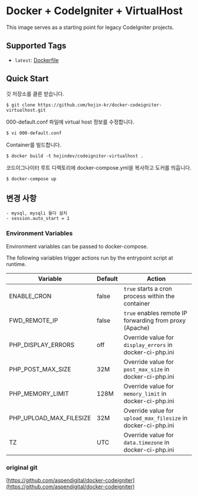 # Docker + CodeIgniter + VirtualHost

This image serves as a starting point for legacy CodeIgniter projects.  

## Supported Tags

- `latest`: [Dockerfile](https://github.com/hojin-kr/docker-codeigniter-virtualhost/blob/master/Dockerfile)

## Quick Start

깃 저장소를 클론 받습니다.

```shell
$ git clone https://github.com/hojin-kr/docker-codeigniter-virtualhost.git
```

000-default.conf 파일에 virtual host 정보를 수정합니다.

```shell
$ vi 000-default.conf
```
  
Container를 빌드합니다.

```shell
$ docker build -t hojindev/codeigniter-virtualhost .
```

코드이그나이터 루트 디렉토리에 docker-compose.yml을 복사하고 도커를 띄웁니다.

```shell
$ docker-compose up
```

## 변경 사항
    - mysql, mysqli 둘다 설치
    - session.auto_start = 1

### Environment Variables

Environment variables can be passed to docker-compose.

The following variables trigger actions run by the entrypoint script at runtime.

| Variable | Default | Action |
| -------- | ------- | ------ |
| ENABLE_CRON | false | `true` starts a cron process within the container |
| FWD_REMOTE_IP | false | `true` enables remote IP forwarding from proxy (Apache) |
| PHP_DISPLAY_ERRORS | off | Override value for `display_errors` in docker-ci-php.ini |
| PHP_POST_MAX_SIZE | 32M | Override value for `post_max_size` in docker-ci-php.ini |
| PHP_MEMORY_LIMIT | 128M | Override value for `memory_limit` in docker-ci-php.ini |
| PHP_UPLOAD_MAX_FILESIZE | 32M | Override value for `upload_max_filesize` in docker-ci-php.ini |
| TZ | UTC | Override value for `data.timezone` in docker-ci-php.ini |

### original git
[https://github.com/aspendigital/docker-codeigniter](https://github.com/aspendigital/docker-codeigniter)
